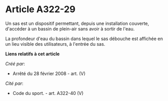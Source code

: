 # Article A322-29

Un sas est un dispositif permettant, depuis une installation couverte, d'accéder à un bassin de plein-air sans avoir à sortir
de l'eau.

La profondeur d'eau du bassin dans lequel le sas débouche est affichée en un lieu visible des utilisateurs, à l'entrée du
sas.

**Liens relatifs à cet article**

_Créé par_:

  - Arrêté du 28 février 2008 - art. (V)

_Cité par_:

  - Code du sport. - art. A322-40 (V)

